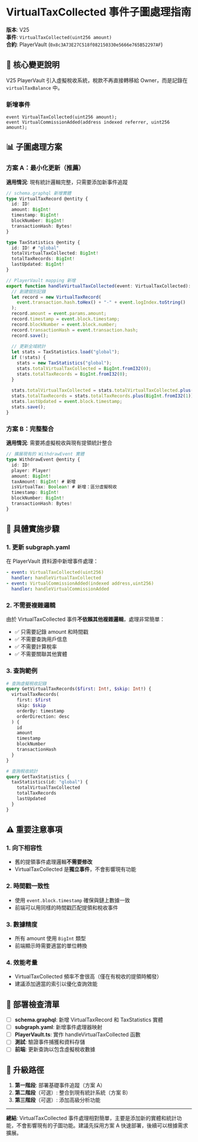 # VirtualTaxCollected 事件子圖處理指南

**版本**: V25  
**事件**: `VirtualTaxCollected(uint256 amount)`  
**合約**: PlayerVault (`0x8c3A73E27C518f082150330e5666e765B52297AF`)

## 🎯 核心變更說明

V25 PlayerVault 引入虛擬稅收系統，稅款不再直接轉移給 Owner，而是記錄在 `virtualTaxBalance` 中。

### 新增事件
```solidity
event VirtualTaxCollected(uint256 amount);
event VirtualCommissionAdded(address indexed referrer, uint256 amount);
```

## 📊 子圖處理方案

### 方案 A：最小化更新（推薦）
**適用情況**: 現有統計邏輯完整，只需要添加新事件追蹤

```typescript
// schema.graphql 新增實體
type VirtualTaxRecord @entity {
  id: ID!
  amount: BigInt!
  timestamp: BigInt!
  blockNumber: BigInt!
  transactionHash: Bytes!
}

type TaxStatistics @entity {
  id: ID! # "global"
  totalVirtualTaxCollected: BigInt!
  totalTaxRecords: BigInt!
  lastUpdated: BigInt!
}
```

```typescript
// PlayerVault mapping 新增
export function handleVirtualTaxCollected(event: VirtualTaxCollected): void {
  // 創建個別記錄
  let record = new VirtualTaxRecord(
    event.transaction.hash.toHex() + "-" + event.logIndex.toString()
  );
  record.amount = event.params.amount;
  record.timestamp = event.block.timestamp;
  record.blockNumber = event.block.number;
  record.transactionHash = event.transaction.hash;
  record.save();
  
  // 更新全域統計
  let stats = TaxStatistics.load("global");
  if (!stats) {
    stats = new TaxStatistics("global");
    stats.totalVirtualTaxCollected = BigInt.fromI32(0);
    stats.totalTaxRecords = BigInt.fromI32(0);
  }
  
  stats.totalVirtualTaxCollected = stats.totalVirtualTaxCollected.plus(event.params.amount);
  stats.totalTaxRecords = stats.totalTaxRecords.plus(BigInt.fromI32(1));
  stats.lastUpdated = event.block.timestamp;
  stats.save();
}
```

### 方案 B：完整整合
**適用情況**: 需要將虛擬稅收與現有提領統計整合

```typescript
// 擴展現有的 WithdrawEvent 實體
type WithdrawEvent @entity {
  id: ID!
  player: Player!
  amount: BigInt!
  taxAmount: BigInt! # 新增
  isVirtualTax: Boolean! # 新增：區分虛擬稅收
  timestamp: BigInt!
  blockNumber: BigInt!
  transactionHash: Bytes!
}
```

## 🔧 具體實施步驟

### 1. 更新 subgraph.yaml
在 PlayerVault 資料源中新增事件處理：

```yaml
- event: VirtualTaxCollected(uint256)
  handler: handleVirtualTaxCollected
- event: VirtualCommissionAdded(indexed address,uint256)
  handler: handleVirtualCommissionAdded
```

### 2. 不需要複雜邏輯
由於 VirtualTaxCollected 事件**不依賴其他複雜邏輯**，處理非常簡單：
- ✅ 只需要記錄 amount 和時間戳
- ✅ 不需要查詢用戶信息
- ✅ 不需要計算稅率
- ✅ 不需要關聯其他實體

### 3. 查詢範例
```graphql
# 查詢虛擬稅收記錄
query GetVirtualTaxRecords($first: Int!, $skip: Int!) {
  virtualTaxRecords(
    first: $first
    skip: $skip
    orderBy: timestamp
    orderDirection: desc
  ) {
    id
    amount
    timestamp
    blockNumber
    transactionHash
  }
}

# 查詢稅收統計
query GetTaxStatistics {
  taxStatistics(id: "global") {
    totalVirtualTaxCollected
    totalTaxRecords
    lastUpdated
  }
}
```

## ⚠️ 重要注意事項

### 1. **向下相容性**
- 舊的提領事件處理邏輯**不需要修改**
- VirtualTaxCollected 是**獨立事件**，不會影響現有功能

### 2. **時間戳一致性**
- 使用 `event.block.timestamp` 確保與鏈上數據一致
- 前端可以用同樣的時間戳匹配提領和稅收事件

### 3. **數據精度**
- 所有 amount 使用 `BigInt` 類型
- 前端顯示時需要適當的單位轉換

### 4. **效能考量**
- VirtualTaxCollected 頻率不會很高（僅在有稅收的提領時觸發）
- 建議添加適當的索引以優化查詢效能

## 🚀 部署檢查清單

- [ ] **schema.graphql**: 新增 VirtualTaxRecord 和 TaxStatistics 實體
- [ ] **subgraph.yaml**: 新增事件處理器映射
- [ ] **PlayerVault.ts**: 實作 handleVirtualTaxCollected 函數
- [ ] **測試**: 驗證事件捕獲和資料存儲
- [ ] **前端**: 更新查詢以包含虛擬稅收數據

## 🔄 升級路徑

1. **第一階段**: 部署基礎事件追蹤（方案 A）
2. **第二階段**（可選）: 整合到現有統計系統（方案 B）
3. **第三階段**（可選）: 添加高級分析功能

---

**總結**: VirtualTaxCollected 事件處理相對簡單，主要是添加新的實體和統計功能，不會影響現有的子圖功能。建議先採用方案 A 快速部署，後續可以根據需求擴展。